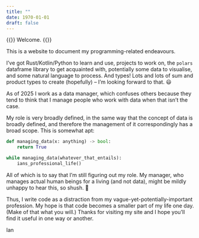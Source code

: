 ```yaml
---
title: ""
date: 1970-01-01
draft: false
---
```


{{<lead>}}
Welcome.
{{</lead>}}

This is a website to document my programming-related endeavours.

I’ve got Rust/Kotlin/Python to learn and use, projects to work on, the `polars` dataframe library to get acquainted with, potentially some data to visualise, and some natural language to process. And types! Lots and lots of sum and product types to create (hopefully) – I’m looking forward to that. 😃

As of 2025 I work as a data manager, which confuses others because they tend to think that I manage people who work with data when that isn’t the case.

My role is very broadly defined, in the same way that the concept of data is broadly defined, and therefore the management of it correspondingly has a broad scope. This is somewhat apt:

```python
def managing_data(x: anything) -> bool:
    return True

while managing_data(whatever_that_entails):
    ians_professional_life()
```

All of which is to say that I’m still figuring out my role. My manager, who manages actual human beings for a living (and not data), might be mildly unhappy to hear this, so shush. 🤫

Thus, I write code as a distraction from my vague-yet-potentially-important profession. My hope is that code becomes a smaller part of my life one day. (Make of that what you will.) Thanks for visiting my site and I hope you’ll find it useful in one way or another.

Ian